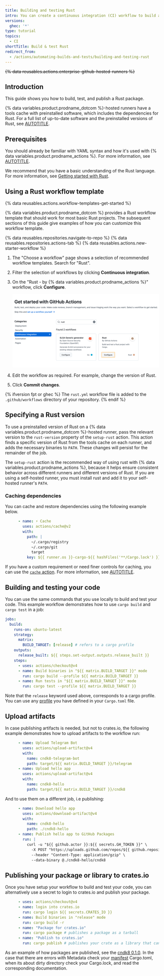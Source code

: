 ```yaml
---
title: Building and testing Rust
intro: You can create a continuous integration (CI) workflow to build and test your Rust project.
versions:
  ghec: '*'
type: tutorial
topics:
  - CI
shortTitle: Build & test Rust
redirect_from:
  - /actions/automating-builds-and-tests/building-and-testing-rust
---
```


~~{% data reusables.actions.enterprise-github-hosted-runners %}~~

## Introduction

This guide shows you how to build, test, and publish a Rust package.

{% data variables.product.prodname_dotcom %}-hosted runners have a tools cache with preinstalled software, which includes the dependencies for Rust. For a full list of up-to-date software and the preinstalled versions of Rust, see [AUTOTITLE](/actions/using-github-hosted-runners/about-github-hosted-runners#preinstalled-software).

## Prerequisites

You should already be familiar with YAML syntax and how it's used with {% data variables.product.prodname_actions %}. For more information, see [AUTOTITLE](/actions/using-workflows/workflow-syntax-for-github-actions).

We recommend that you have a basic understanding of the Rust language. For more information, see [Getting started with Rust](https://www.rust-lang.org/learn).

## Using a Rust workflow template

{% data reusables.actions.workflow-templates-get-started %}

{% data variables.product.prodname_dotcom %} provides a Rust workflow template that should work for most basic Rust projects. The subsequent sections of this guide give examples of how you can customize this workflow template.

{% data reusables.repositories.navigate-to-repo %}
{% data reusables.repositories.actions-tab %}
{% data reusables.actions.new-starter-workflow %}
1. The "Choose a workflow" page shows a selection of recommended workflow templates. Search for "Rust".
1. Filter the selection of workflows by clicking **Continuous integration**.
1. On the "Rust - by {% data variables.product.prodname_actions %}" workflow, click **Configure**.

   ![Screenshot of the "Choose a workflow" page. The "Configure" button on the "Rust" workflow is highlighted with an orange outline.](/assets/images/help/actions/starter-workflow-rust.png)
1. Edit the workflow as required. For example, change the version of Rust.
1. Click **Commit changes**.

{% ifversion fpt or ghec %}
   The `rust.yml` workflow file is added to the `.github/workflows` directory of your repository.
{% endif %}

## Specifying a Rust version

To use a preinstalled version of Rust on a {% data variables.product.prodname_dotcom %}-hosted runner, pass the relevant version to the `rust-version` property of the `setup-rust` action. This action finds a specific version of Rust from the tools cache on each runner, and adds the necessary binaries to `PATH`. These changes will persist for the remainder of the job.

The `setup-rust` action is the recommended way of using rust with {% data variables.product.prodname_actions %}, because it helps ensure consistent behavior across different runners and different versions of Rust. If you are using a self-hosted runner, you must install rust and add it to your self-hosted runner's `PATH`.

### Caching dependencies

You can cache and restore dependencies using the following example below.

```yaml copy
      - name: ⚡ Cache
        uses: actions/cache@v2
        with:
          path: |
            ~/.cargo/registry
            ~/.cargo/git
            target
          key: ${{ runner.os }}-cargo-${{ hashFiles('**/Cargo.lock') }}
```
If you have a custom requirement or need finer controls for caching, you can use the [`cache` action](https://github.com/marketplace/actions/cache). For more information, see [AUTOTITLE](/actions/using-workflows/caching-dependencies-to-speed-up-workflows).

## Building and testing your code

You can use the same commands that you use locally to build and test your code. This example workflow demonstrates how to use `cargo build` and `cargo test` in a job:


```yaml copy
jobs:
  build:
    runs-on: ubuntu-latest
    strategy:
      matrix:
        BUILD_TARGET: [release] # refers to a cargo profile
    outputs:
      release_built: ${{ steps.set-output.outputs.release_built }}
    steps:
      - uses: actions/checkout@v4
      - name: Build binaries in "${{ matrix.BUILD_TARGET }}" mode
        run: cargo build --profile ${{ matrix.BUILD_TARGET }}
      - name: Run tests in "${{ matrix.BUILD_TARGET }}" mode
        run: cargo test --profile ${{ matrix.BUILD_TARGET }}
```
Note that the `release` keyword used above, corresponds to a cargo profile. You can use any [profile](https://doc.rust-lang.org/cargo/reference/profiles.html) you have defined in your `Cargo.toml` file.

## Upload artifacts

In case publishing artifacts is needed, but not to crates.io, the following example demonstrates how to upload artifacts to the workflow run:
```yaml copy
      - name: Upload Telegram Bot
        uses: actions/upload-artifact@v4
        with:
          name: cndk8-telegram-bot
          path: target/${{ matrix.BUILD_TARGET }}/telegram
      - name: Upload hello app
        uses: actions/upload-artifact@v4
        with:
          name: cndk8-hello
          path: target/${{ matrix.BUILD_TARGET }}/cndk8
```

And to use them on a different job, i.e publishing:


```yaml copy
      - name: Download hello app
        uses: actions/download-artifact@v4
        with:
          name: cndk8-hello
          path: ./cndk8-hello
      - name: Publish hello app to GitHub Packages
        run: |
          curl -u "${{ github.actor }}:${{ secrets.GH_TOKEN }}" \
            -X POST "https://uploads.github.com/repos/${{ github.repository }}/releases/assets?name=cndk8-hello.tar.gz" \
            --header "Content-Type: application/gzip" \
            --data-binary @./cndk8-hello/cndk8
```

## Publishing your package or library to crates.io

Once you have setup your workflow to build and test your code, you can alternatively use a secret to login to crates.io and publish your package.

```yaml copy
      - uses: actions/checkout@v4
      - name: login into crates.io
        run: cargo login ${{ secrets.CRATES_IO }}
      - name: Build binaries in "release" mode
        run: cargo build -r
      - name: "Package for crates.io"
        run: cargo package # publishes a package as a tarball
      - name: "Publish to crates.io"
        run: cargo publish # publishes your crate as a library that can be added as a dependency
```
As an example of how packages are published, see the [cndk8 0.1.0](https://crates.io/crates/cndk8/0.1.0). In the case that there are errors with Metadata check
your [manifest](https://doc.rust-lang.org/cargo/reference/manifest.html) Cargo.toml, when its about dirty directory check your Cargo.lock, and read the corresponding documentation.
